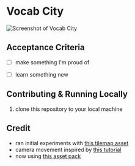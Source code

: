 # Vocab City

![Screenshot of Vocab City](/doc/img/project.png)

## Acceptance Criteria

- [ ] make something I'm proud of
- [ ] learn something new


## Contributing & Running Locally

1. clone this repository to your local machine


## Credit

- ran initial experiments with [this tilemap asset](https://kenney.nl/assets/pixel-platformer-blocks)
- camera movement inspired by [this tutorial](https://www.youtube.com/watch?v=KHYk44x2rqM&list=PLM-hFhoXjVl1hq0j9lxgRCzxkBpDZhDlT&index=2)
- now using [this asset pack](https://kenney.nl/assets/tiny-battle)
